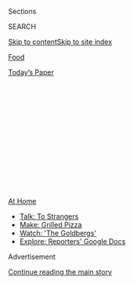 <div id="app">

<div>

<div>

<div>

<div class="NYTAppHideMasthead css-1q2w90k e1suatyy0">

<div class="section css-ui9rw0 e1suatyy2">

<div class="css-eph4ug er09x8g0">

<div class="css-6n7j50">

</div>

<span class="css-1dv1kvn">Sections</span>

<div class="css-10488qs">

<span class="css-1dv1kvn">SEARCH</span>

</div>

[Skip to content](#site-content)[Skip to site
index](#site-index)

</div>

<div id="masthead-section-label" class="css-1wr3we4 eaxe0e00">

[Food](https://www.nytimes.com/section/food)

</div>

<div class="css-10698na e1huz5gh0">

</div>

</div>

<div id="masthead-bar-one" class="section hasLinks css-15hmgas e1csuq9d3">

<div class="css-uqyvli e1csuq9d0">

</div>

<div class="css-1uqjmks e1csuq9d1">

</div>

<div class="css-9e9ivx">

[](https://myaccount.nytimes.com/auth/login?response_type=cookie&client_id=vi)

</div>

<div class="css-1bvtpon e1csuq9d2">

[Today’s
Paper](https://www.nytimes.com/section/todayspaper)

</div>

</div>

</div>

</div>

<div data-aria-hidden="false">

<div id="site-content" data-role="main">

<div>

<div class="css-1aor85t" style="opacity:0.000000001;z-index:-1;visibility:hidden">

<div class="css-1hqnpie">

<div class="css-epjblv">

<span class="css-17xtcya">[Food](/section/food)</span><span class="css-x15j1o">|</span><span class="css-fwqvlz">What
to Cook This
Week</span>

</div>

<div class="css-k008qs">

<div class="css-1iwv8en">

<span class="css-18z7m18"></span>

<div>

</div>

</div>

<span class="css-1n6z4y">https://nyti.ms/2D2984V</span>

<div class="css-1705lsu">

<div class="css-4xjgmj">

<div class="css-4skfbu" data-role="toolbar" data-aria-label="Social Media Share buttons, Save button, and Comments Panel with current comment count" data-testid="share-tools">

  - 
  - 
  - 
  - 
    
    <div class="css-6n7j50">
    
    </div>

  - 

</div>

</div>

</div>

</div>

</div>

</div>

<div id="NYT_TOP_BANNER_REGION" class="css-13pd83m">

<div>

<div id="maps-athome-menu" class="section interactive-content interactive-size-medium css-1edisqu">

<div class="css-17ih8de interactive-body">

<div class="at-home-nav__innerContainer">

<div class="at-home-nav__title">

[At
Home](https://www.nytimes.com/spotlight/at-home?action=click&pgtype=Article&state=default&region=TOP_BANNER&context=at_home_menu)

</div>

  - [Talk: To
    Strangers](https://www.nytimes.com/2020/08/03/well/family/the-benefits-of-talking-to-strangers.html?action=click&pgtype=Article&state=default&region=TOP_BANNER&context=at_home_menu)
  - [Make: Grilled
    Pizza](https://www.nytimes.com/2020/08/01/at-home/coronavirus-make-pizza-on-a-grill.html?action=click&pgtype=Article&state=default&region=TOP_BANNER&context=at_home_menu)
  - [Watch: 'The
    Goldbergs'](https://www.nytimes.com/2020/07/31/arts/television/goldbergs-abc-stream.html?action=click&pgtype=Article&state=default&region=TOP_BANNER&context=at_home_menu)
  - [Explore: Reporters' Google
    Docs](https://www.nytimes.com/interactive/2020/at-home/even-more-reporters-editors-diaries-lists-recommendations.html?action=click&pgtype=Article&state=default&region=TOP_BANNER&context=at_home_menu)

</div>

</div>

</div>

</div>

</div>

<div id="top-wrapper" class="css-1sy8kpn">

<div id="top-slug" class="css-l9onyx">

Advertisement

</div>

[Continue reading the main
story](#after-top)

<div class="ad top-wrapper" style="text-align:center;height:100%;display:block;min-height:250px">

<div id="top" class="place-ad" data-position="top" data-size-key="top">

</div>

</div>

<div id="after-top">

</div>

</div>

<div id="sponsor-wrapper" class="css-1hyfx7x">

<div id="sponsor-slug" class="css-19vbshk">

Supported by

</div>

[Continue reading the main
story](#after-sponsor)

<div id="sponsor" class="ad sponsor-wrapper" style="text-align:center;height:100%;display:block">

</div>

<div id="after-sponsor">

</div>

</div>

[What to Cook](/column/what-to-cook "What to Cook")

<div class="css-1vkm6nb ehdk2mb0">

# What to Cook This Week

</div>

<div class="css-79elbk" data-testid="photoviewer-wrapper">

<div class="css-z3e15g" data-testid="photoviewer-wrapper-hidden">

</div>

<div class="css-1a48zt4 ehw59r15" data-testid="photoviewer-children">

![<span class="css-16f3y1r e13ogyst0" data-aria-hidden="true">Field day
poundcake.</span><span class="css-cnj6d5 e1z0qqy90" itemprop="copyrightHolder"><span class="css-1ly73wi e1tej78p0">Credit...</span><span><span>Craig
Lee for The New York
Times</span></span></span>](https://static01.nyt.com/images/2017/02/20/dining/20COOKING-FIELDDAY-POUNDCAKE2/20COOKING-FIELDDAY-POUNDCAKE2-articleLarge.jpg?quality=75&auto=webp&disable=upscale)

</div>

</div>

<div class="css-xt80pu e12qa4dv0">

<div class="css-18e8msd">

<div class="css-vp77d3 epjyd6m0">

<div class="css-1baulvz">

By [<span class="css-1baulvz last-byline" itemprop="name">Sam
Sifton</span>](https://www.nytimes.com/by/sam-sifton)

</div>

</div>

  - Aug. 2,
    2020

  - 
    
    <div class="css-4xjgmj">
    
    <div class="css-d8bdto" data-role="toolbar" data-aria-label="Social Media Share buttons, Save button, and Comments Panel with current comment count" data-testid="share-tools">
    
      - 
      - 
      - 
      - 
        
        <div class="css-6n7j50">
        
        </div>
    
      - 
    
    </div>
    
    </div>

</div>

</div>

<div class="section meteredContent css-1r7ky0e" name="articleBody" itemprop="articleBody">

<div class="css-1fanzo5 StoryBodyCompanionColumn">

<div class="css-53u6y8">

Good morning. Life during the pandemic offers its pleasures only
fitfully, but there’s a good tomato getting ready for harvest on my
solitary compound-bucketed plant and I’ve been looking forward to it all
week. I’m planning on eating it sun-warm and cut into shingles between
slices of toast, with a little salt and a bunch of mayonnaise. That’s
summer’s greatest sandwich. I can almost taste it now.

Later I’ll turn to [fried
fish](https://cooking.nytimes.com/recipes/1014786-outdoor-fish-fry),
which if you’re lucky you can cook outside, in a cast-iron pan on the
grill, then eat it with hot sauce, [quick-pickled
okra](https://cooking.nytimes.com/recipes/1021260-quick-pickled-okra)
and a thatch of
[coleslaw](https://cooking.nytimes.com/recipes/1014788-simple-slaw).
There’ll be Jennifer Steinhauer’s [Field Day
poundcake](https://cooking.nytimes.com/recipes/12194-field-day-poundcake)
(above) for dessert, because one of the kids is working her way through
[all our poundcake
recipes](https://cooking.nytimes.com/search?q=poundcake) and today is
Jenny’s turn.

It’s shaping up to be an excellent Sunday. I hope that proves true for
you as well.

On Monday, speaking just for myself but always in service to you, I’ll
look to a [white bean caprese
salad](https://cooking.nytimes.com/recipes/1021273-white-bean-caprese-salad),
if I don’t make [baked tofu with peanut sauce and coconut lime
rice](https://cooking.nytimes.com/recipes/1020530-baked-tofu-with-peanut-sauce-and-coconut-lime-rice)
yet again. That’s a rut I don’t mind occupying, to cook that meal so
much.

Tuesday might bring [roasted chicken thighs with peaches, basil and
ginger](https://cooking.nytimes.com/recipes/1012681-roasted-chicken-thighs-with-peaches-basil-and-ginger),
if I can find good peaches, and [stew
chicken](https://cooking.nytimes.com/recipes/1017778-stew-chicken) if I
can’t. (Stew chicken makes for excellent leftovers.)

</div>

</div>

<div class="css-1fanzo5 StoryBodyCompanionColumn">

<div class="css-53u6y8">

[Tomato
risotto](https://cooking.nytimes.com/recipes/1020378-tomato-risotto) on
Wednesday sounds good, even if I have to use store-bought tomatoes to
save my crop for lunches.

For Thursday, maybe we could all take a run at [pork
meatballs](https://cooking.nytimes.com/recipes/1019764-pork-meatballs-with-ginger-and-fish-sauce)
with ginger and fish sauce? Or [spaghetti
carbonara](https://cooking.nytimes.com/recipes/12965-spaghetti-carbonara)?
Depending on the weather, it could be time for [ice-cold
schav](https://cooking.nytimes.com/recipes/1018801-ice-cold-schav), a
righteous thing to eat in the heat.

And then to finish the week, I’m thinking my pal Pong’s favorite recipe,
for [miso-glazed
fish](https://cooking.nytimes.com/recipes/1015115-miso-glazed-fish). I
like that dish with
[rice](https://cooking.nytimes.com/guides/49-how-to-make-rice) and
greens sautéed with plenty of garlic and ginger.

There are thousands and thousands more recipes to cook this week on [NYT
Cooking](https://cooking.nytimes.com/). Yes, you need a subscription to
access all of them, and to use all the features of our site and apps.
That makes sense. We’re a subscription business. Subscriptions support
our work and allow it to continue. If you haven’t already, will you
please [subscribe
today](https://www.nytimes.com/subscription/cooking.html?campaignId=6XQHR)?

We’ll be standing by to help if something goes wrong along the way,
either with your cooking or our technology. Just write us:
<cookingcare@nytimes.com>. Someone will get back to you.

</div>

</div>

<div class="css-1fanzo5 StoryBodyCompanionColumn">

<div class="css-53u6y8">

Now, will you take a look at our latest video offering on YouTube, where
Aaron Hutcherson takes up the [Cook My
Life](https://www.youtube.com/watch?v=5ybS5epdjZk) challenge?

It’s nothing to do with skirt steaks or patty pan squash, but you will
not regret watching [this video of the skateboarder Isamu
Yamamoto](https://www.youtube.com/watch?v=x3ici7djACc&t=15s) at work.

Nor will you be annoyed that I urged you to read Janet Maslin on [“The
Essential Tana
French](https://www.nytimes.com/2020/07/29/books/the-essential-tana-french.html).[”](https://www.nytimes.com/2020/07/29/books/the-essential-tana-french.html)
There’s your summer reading list, done.

Here’s [Stephen Marche in the Literary Review of
Canada](https://reviewcanada.ca/magazine/2020/07/the-passport/), writing
about the Canadian passport, but really about Canada itself, “nurturing
and oppressive with the same gesture, safe and claustrophobic in its
enclosure.” (Related: [Megan Specia in The
Times](https://www.nytimes.com/2020/07/07/world/europe/american-passport-privilege-coronavirus.html),
on the erosion of American passport privilege.)

Finally, Sunday music to play us off, Khruangbin,
“[Pelota](https://youtu.be/UULIfPLMuDw).” I’ll be back on Monday.

</div>

</div>

</div>

<div>

</div>

<div>

</div>

<div>

</div>

<div>

<div id="bottom-wrapper" class="css-1ede5it">

<div id="bottom-slug" class="css-l9onyx">

Advertisement

</div>

[Continue reading the main
story](#after-bottom)

<div id="bottom" class="ad bottom-wrapper" style="text-align:center;height:100%;display:block;min-height:90px">

</div>

<div id="after-bottom">

</div>

</div>

</div>

</div>

</div>

## Site Index

<div>

</div>

## Site Information Navigation

  - [© <span>2020</span> <span>The New York Times
    Company</span>](https://help.nytimes.com/hc/en-us/articles/115014792127-Copyright-notice)

<!-- end list -->

  - [NYTCo](https://www.nytco.com/)
  - [Contact
    Us](https://help.nytimes.com/hc/en-us/articles/115015385887-Contact-Us)
  - [Work with us](https://www.nytco.com/careers/)
  - [Advertise](https://nytmediakit.com/)
  - [T Brand Studio](http://www.tbrandstudio.com/)
  - [Your Ad
    Choices](https://www.nytimes.com/privacy/cookie-policy#how-do-i-manage-trackers)
  - [Privacy](https://www.nytimes.com/privacy)
  - [Terms of
    Service](https://help.nytimes.com/hc/en-us/articles/115014893428-Terms-of-service)
  - [Terms of
    Sale](https://help.nytimes.com/hc/en-us/articles/115014893968-Terms-of-sale)
  - [Site
    Map](https://spiderbites.nytimes.com)
  - [Help](https://help.nytimes.com/hc/en-us)
  - [Subscriptions](https://www.nytimes.com/subscription?campaignId=37WXW)

</div>

</div>

</div>

</div>
